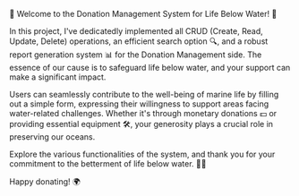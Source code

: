 🌊 Welcome to the Donation Management System for Life Below Water! 🌊

In this project, I've dedicatedly implemented all CRUD (Create, Read, Update, Delete) operations, an efficient search option 🔍, and a robust report generation system 📊 for the Donation Management side. The essence of our cause is to safeguard life below water, and your support can make a significant impact.

Users can seamlessly contribute to the well-being of marine life by filling out a simple form, expressing their willingness to support areas facing water-related challenges. Whether it's through monetary donations 💵 or providing essential equipment 🛠️, your generosity plays a crucial role in preserving our oceans.

Explore the various functionalities of the system, and thank you for your commitment to the betterment of life below water. 💙🐠

Happy donating! 🌍
